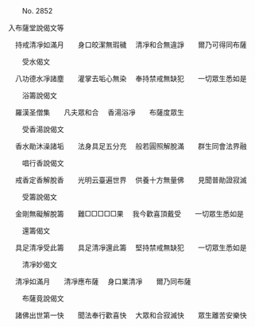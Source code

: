 ﻿　　No. 2852

入布薩堂說偈文等

　持戒清凈如滿月　　身口皎潔無瑕穢
　清凈和合無違諍　　爾乃可得同布薩　

　　受水偈文

　八功德水凈諸塵　　灌掌去垢心無染
　奉持禁戒無缺犯　　一切眾生悉如是　

　　浴籌說偈文

　羅漢圣僧集　　凡夫眾和合
　香湯浴凈　　布薩度眾生　

　　受香湯說偈文

　香水勛沐澡諸垢　　法身具足五分充
　般若圓照解脫滿　　群生同會法界融　

　　唱行香說偈文

　戒香定香解脫香　　光明云臺遍世界
　供養十方無量佛　　見聞普勛證寂滅　

　　受籌說偈文

　金剛無礙解脫籌　　難□□□□□果
　我今歡喜頂戴受　　一切眾生悉如是　

　　還籌偈文

　具足清凈受此籌　　具足清凈還此籌
　堅持禁戒無缺犯　　一切眾生悉如是　

　　清凈妙偈文

　清凈如滿月　　清凈應布薩
　身口業清凈　　爾乃同布薩　

　　布薩竟說偈文

　諸佛出世第一快　　聞法奉行歡喜快
　大眾和合寂滅快　　眾生離苦安樂快　
